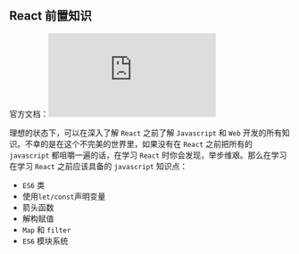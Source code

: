 ## React 前置知识

官方文档：![前置知识](https://reactjs.org/tutorial/tutorial.html#prerequisites)


理想的状态下，可以在深入了解 `React` 之前了解 `Javascript` 和 `Web` 开发的所有知识。不幸的是在这个不完美的世界里，如果没有在 `React` 之前把所有的 `javascript` 都咀嚼一遍的话，在学习 `React` 时你会发现，举步维艰。那么在学习在学习 `React` 之前应该具备的 `javascript` 知识点：

* `ES6` 类
* 使用`let/const`声明变量
* 箭头函数
* 解构赋值
* `Map` 和 `filter`
* `ES6` 模块系统




